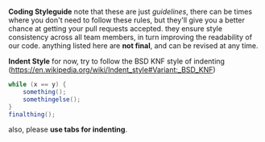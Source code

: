 **Coding Styleguide**
note that these are just *guidelines*, there can be times where you don't need to follow these rules, but they'll give you a better chance at getting your pull requests accepted. they ensure style consistency across all team members, in turn improving the readability of our code.
anything listed here are **not final**, and can be revised at any time.

**Indent Style**
for now, try to follow the BSD KNF style of indenting (<https://en.wikipedia.org/wiki/Indent_style#Variant:_BSD_KNF>)
```java
while (x == y) {
    something();
    somethingelse();
}
finalthing();
```
also, please **use tabs for indenting**.
